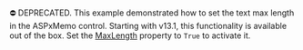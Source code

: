 ⛔ DEPRECATED. This example demonstrated how to set the text max length in the ASPxMemo control. Starting with v13.1, this functionality is available out of the box. Set the <a href="https://docs.devexpress.com/AspNet/DevExpress.Web.ASPxMemo.MaxLength">MaxLength</a> property to `True` to activate it.